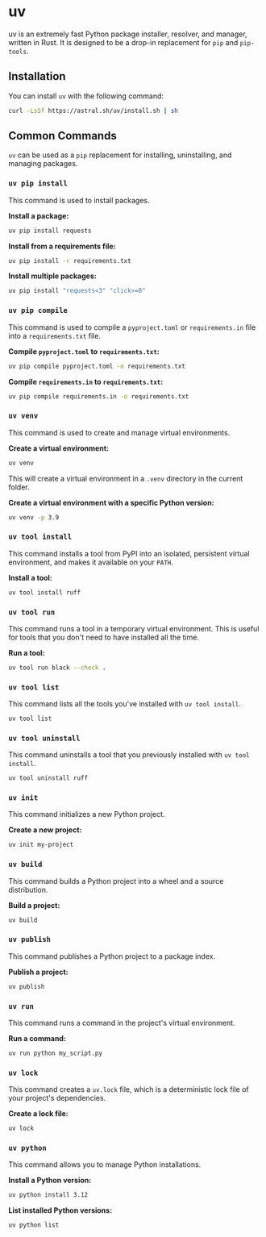 # uv

uv is an extremely fast Python package installer, resolver, and manager, written in Rust. It is designed to be a drop-in replacement for `pip` and `pip-tools`.

## Installation

You can install `uv` with the following command:

```bash
curl -LsSf https://astral.sh/uv/install.sh | sh
```

## Common Commands

`uv` can be used as a `pip` replacement for installing, uninstalling, and managing packages.

### `uv pip install`

This command is used to install packages.

**Install a package:**

```bash
uv pip install requests
```

**Install from a requirements file:**

```bash
uv pip install -r requirements.txt
```

**Install multiple packages:**

```bash
uv pip install "requests<3" "click>=8"
```

### `uv pip compile`

This command is used to compile a `pyproject.toml` or `requirements.in` file into a `requirements.txt` file.

**Compile `pyproject.toml` to `requirements.txt`:**

```bash
uv pip compile pyproject.toml -o requirements.txt
```

**Compile `requirements.in` to `requirements.txt`:**

```bash
uv pip compile requirements.in -o requirements.txt
```

### `uv venv`

This command is used to create and manage virtual environments.

**Create a virtual environment:**

```bash
uv venv
```

This will create a virtual environment in a `.venv` directory in the current folder.

**Create a virtual environment with a specific Python version:**

```bash
uv venv -p 3.9
```

### `uv tool install`

This command installs a tool from PyPI into an isolated, persistent virtual environment, and makes it available on your `PATH`.

**Install a tool:**

```bash
uv tool install ruff
```

### `uv tool run`

This command runs a tool in a temporary virtual environment. This is useful for tools that you don't need to have installed all the time.

**Run a tool:**

```bash
uv tool run black --check .
```

### `uv tool list`

This command lists all the tools you've installed with `uv tool install`.

```bash
uv tool list
```

### `uv tool uninstall`

This command uninstalls a tool that you previously installed with `uv tool install`.

```bash
uv tool uninstall ruff
```

### `uv init`

This command initializes a new Python project.

**Create a new project:**

```bash
uv init my-project
```

### `uv build`

This command builds a Python project into a wheel and a source distribution.

**Build a project:**

```bash
uv build
```

### `uv publish`

This command publishes a Python project to a package index.

**Publish a project:**

```bash
uv publish
```

### `uv run`

This command runs a command in the project's virtual environment.

**Run a command:**

```bash
uv run python my_script.py
```

### `uv lock`

This command creates a `uv.lock` file, which is a deterministic lock file of your project's dependencies.

**Create a lock file:**

```bash
uv lock
```

### `uv python`

This command allows you to manage Python installations.

**Install a Python version:**

```bash
uv python install 3.12
```

**List installed Python versions:**

```bash
uv python list
```
